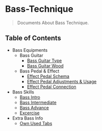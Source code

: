 # Bass-Technique
>Documents About Bass Technique.

## Table of Contents
- Bass Equipments
    - Bass Guitar
        - [Bass Guitar Type](/BassEquipments/BassGuitar/BassGuitarType/BassGuitarType.md)
        - [Bass Guitar Wood](/BassEquipments/BassGuitar/BassGuitarWood/BassGuitarWood.md)
    - Bass Pedal & Effect
        - [Effect Pedal Schema](/BassEquipments/BassPedal&Effect/EffectPedalSchema/EffectPedalSchema.md)
        - [Effect Pedal Adjustments & Usage](/BassEquipments/BassPedal&Effect/EffectPedalAdjustments&Usage/EffectPedalAdjustments&Usage.md)
        - [Effect Pedal Connection](/BassEquipments/BassPedal&Effect/EffectPedalConnection/EffectPedalConnection.md)
- Bass Skills
    - [Bass Intro](/BassSkills/BassIntro/BassIntro.md)
    - [Bass Intermediate](/BassSkills/BassIntermediate/BassIntermediate.md)
    - [Bass Advance](/BassSkills/BassAdvance/BassAdvance.md)
    - [Excercise](BassSkills/Exercise/Rhythm/RhythmExercise.md)
- Extra Bass Info
    - [Own Used Tabs](/ExtraBassInfo/OwnUsedTabs)
